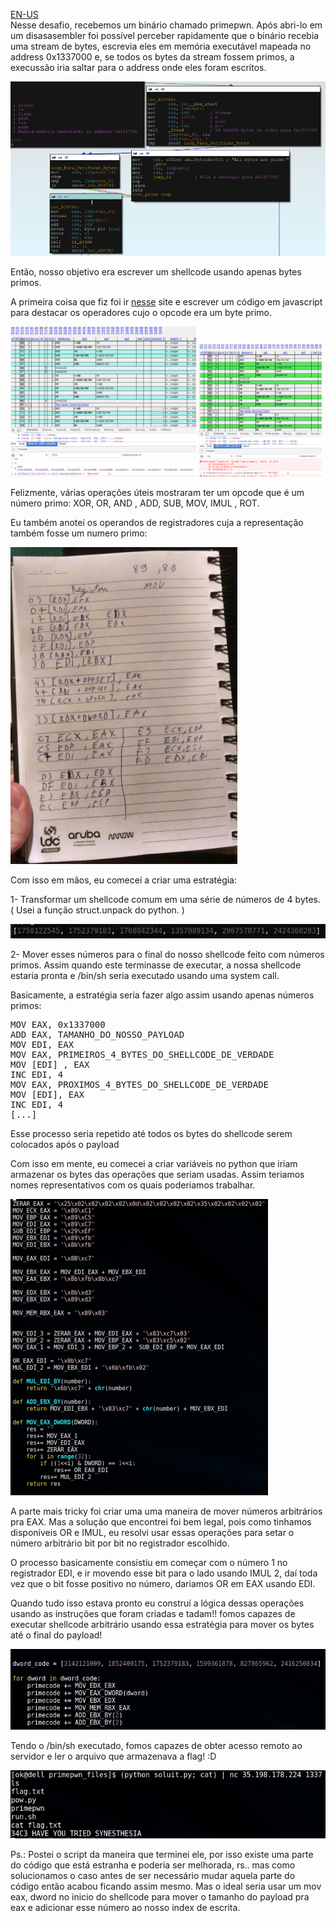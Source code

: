 <a href="https://github.com/PimentelM/CTF-Writeups/blob/master/2017/34c3/primes/README.md">EN-US</a><br>
Nesse desafio, recebemos um binário chamado primepwn. Após abri-lo em um disasasembler foi possível perceber rapidamente que o binário recebia uma stream de bytes, escrevia eles em memória executável mapeada no address 0x1337000 e, se todos os bytes da stream fossem primos, a execussão iria saltar para o address onde eles foram escritos.

![disasm](disasm.png)

Então, nosso objetivo era escrever um shellcode usando apenas bytes primos.

A primeira coisa que fiz foi ir  <a href="http://ref.x86asm.net/coder64.html">nesse</a> site e escrever um código em javascript para destacar os operadores cujo o opcode era um byte primo.

<div>
  <img src="opcodes.png" width="59%" style="display: inline">
  
  <img src="opcodes2.png" width="39%" style="display: inline">  
</div>

Felizmente, várias operações úteis mostraram ter um opcode que é um número primo: XOR, OR, AND , ADD, SUB, MOV, IMUL , ROT.

Eu também anotei os operandos de registradores cuja a representação também fosse um numero primo:

![notepad](notepad.png)

Com isso em mãos, eu comecei a criar uma estratégia:

1- Transformar um shellcode comum em uma série de números de 4 bytes. ( Usei a função struct.unpack do python. )

![dwords](dwords.png)

2- Mover esses números para o final do nosso shellcode feito com números primos. Assim quando este terminasse de executar, a nossa shellcode estaria pronta e /bin/sh seria executado usando uma system call.

Basicamente, a estratégia seria fazer algo assim usando apenas números primos:

<pre>
MOV EAX, 0x1337000
ADD EAX, TAMANHO_DO_NOSSO_PAYLOAD
MOV EDI, EAX
MOV EAX, PRIMEIROS_4_BYTES_DO_SHELLCODE_DE_VERDADE
MOV [EDI] , EAX
INC EDI, 4
MOV EAX, PROXIMOS_4_BYTES_DO_SHELLCODE_DE_VERDADE
MOV [EDI], EAX
INC EDI, 4
[...]
</pre>

Esse processo seria repetido até todos os bytes do shellcode serem colocados após o payload

Com isso em mente, eu comecei a criar variáveis no python que iriam armazenar os bytes das operações que seriam usadas. 
Assim teriamos nomes representativos com os quais poderiamos trabalhar.

![instructions](instructions.png)

A parte mais tricky foi criar uma uma maneira de mover números arbitrários pra EAX. Mas a solução que encontrei foi bem legal, pois como tinhamos disponíveis OR e IMUL, eu resolvi usar essas operações para setar o número arbitrário bit por bit no registrador escolhido.

O processo basicamente consistiu em começar com o número 1 no registrador EDI, e ir movendo esse bit para o lado usando IMUL 2, daí toda vez que o bit fosse positivo no número, dariamos OR em EAX usando EDI.

Quando tudo isso estava pronto eu construí a lógica dessas operações usando as instruções que foram criadas e tadam!! fomos capazes de executar shellcode arbitrário usando essa estratégia para mover os bytes até o final do payload!

![buildingloop](buildingloop.png)

Tendo o /bin/sh executado, fomos capazes de obter acesso remoto ao servidor e ler o arquivo que armazenava a flag! :D

![success](success.png)


Ps.: Postei o script da maneira que terminei ele, por isso existe uma parte do código que está estranha e poderia ser melhorada, rs.. mas como solucionamos o caso antes de ser necessário mudar aquela parte do código então acabou ficando assim mesmo. Mas o ideal seria usar um mov eax, dword no inicio do shellcode para mover o tamanho do payload pra eax e adicionar esse número ao nosso index de escrita.
